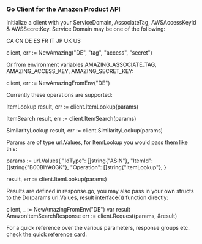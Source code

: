 ### Go Client for the Amazon Product API


Initialize a client with your ServiceDomain, AssociateTag, AWSAccessKeyId & AWSSecretKey. Service Domain may be one of the following:

  CA
  CN
  DE
  ES
  FR
  IT
  JP
  UK
  US

  client, err := NewAmazing("DE", "tag", "access", "secret")

Or from environment variables AMAZING_ASSOCIATE_TAG, AMAZING_ACCESS_KEY, AMAZING_SECRET_KEY:

  client, err := NewAmazingFromEnv("DE")

Currently these operations are supported:

  ItemLookup
  result, err := client.ItemLookup(params)

  ItemSearch
  result, err := client.ItemSearch(params)

  SimilarityLookup
  result, err := client.SimilarityLookup(params)


Params are of type url.Values, for ItemLookup you would pass them like this:

  params := url.Values{
    "IdType":        []string{"ASIN"},
    "ItemId":        []string{"B00BIYAO3K"},
    "Operation":     []string{"ItemLookup"},
  }

  result, err := client.ItemLookup(params)

Results are defined in response.go, you may also pass in your own structs to the Do(params url.Values, result interface{)) function directly:

  client, _ := NewAmazingFromEnv("DE")
  var result AmazonItemSearchResponse
  err := client.Request(params, &result)


For a quick reference over the various parameters, response groups etc. check [the quick reference card](http://s3.amazonaws.com/awsdocs/Associates/2011-08-01/prod-adv-api-qrc-2011-08-01.pdf).



